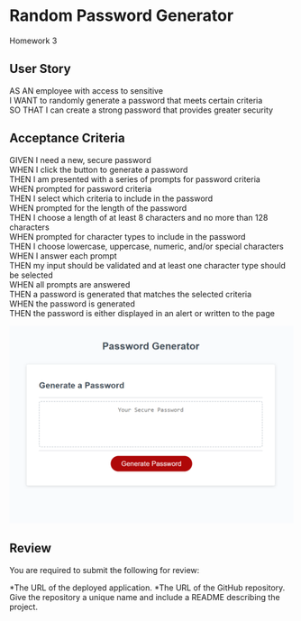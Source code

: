 # Random Password Generator

Homework 3

## User Story

AS AN employee with access to sensitive  <br>
I WANT to randomly generate a password that meets certain criteria <br>
SO THAT I can create a strong password that provides greater security

## Acceptance Criteria

GIVEN I need a new, secure password <br>
WHEN I click the button to generate a password <br>
THEN I am presented with a series of prompts for password criteria <br>
WHEN prompted for password criteria <br>
THEN I select which criteria to include in the password <br>
WHEN prompted for the length of the password <br>
THEN I choose a length of at least 8 characters and no more than 128 characters<br>
WHEN prompted for character types to include in the password <br>
THEN I choose lowercase, uppercase, numeric, and/or special characters <br>
WHEN I answer each prompt <br>
THEN my input should be validated and at least one character type should be selected <br>
WHEN all prompts are answered <br>
THEN a password is generated that matches the selected criteria <br>
WHEN the password is generated <br>
THEN the password is either displayed in an alert or written to the page <br>

<img src="images/JS-HW3-Demo.PNG">

## Review

You are required to submit the following for review:

*The URL of the deployed application.
*The URL of the GitHub repository. Give the repository a unique name and include a README describing the project.